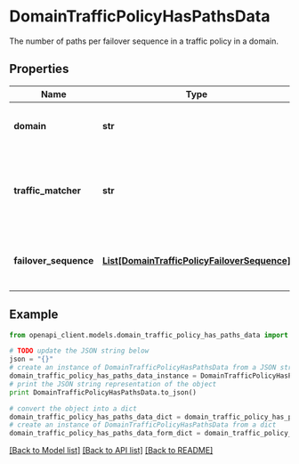 # DomainTrafficPolicyHasPathsData

The number of paths per failover sequence in a traffic policy in a domain. 

## Properties

Name | Type | Description | Notes
------------ | ------------- | ------------- | -------------
**domain** | **str** | The domain in which the traffic policy is.  | 
**traffic_matcher** | **str** | The name of the traffic matcher that is being checked.  | 
**failover_sequence** | [**List[DomainTrafficPolicyFailoverSequence]**](DomainTrafficPolicyFailoverSequence.md) | The failover sequence that is being checked.  | 

## Example

```python
from openapi_client.models.domain_traffic_policy_has_paths_data import DomainTrafficPolicyHasPathsData

# TODO update the JSON string below
json = "{}"
# create an instance of DomainTrafficPolicyHasPathsData from a JSON string
domain_traffic_policy_has_paths_data_instance = DomainTrafficPolicyHasPathsData.from_json(json)
# print the JSON string representation of the object
print DomainTrafficPolicyHasPathsData.to_json()

# convert the object into a dict
domain_traffic_policy_has_paths_data_dict = domain_traffic_policy_has_paths_data_instance.to_dict()
# create an instance of DomainTrafficPolicyHasPathsData from a dict
domain_traffic_policy_has_paths_data_form_dict = domain_traffic_policy_has_paths_data.from_dict(domain_traffic_policy_has_paths_data_dict)
```
[[Back to Model list]](../README.md#documentation-for-models) [[Back to API list]](../README.md#documentation-for-api-endpoints) [[Back to README]](../README.md)


